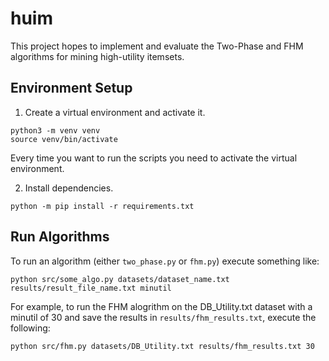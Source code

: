 # huim

This project hopes to implement and evaluate the Two-Phase and FHM algorithms for mining high-utility itemsets.

## Environment Setup

1. Create a virtual environment and activate it.
```
python3 -m venv venv
source venv/bin/activate
```
Every time you want to run the scripts you need to activate the virtual environment.

2. Install dependencies.
```
python -m pip install -r requirements.txt
```

## Run Algorithms

To run an algorithm (either `two_phase.py` or `fhm.py`) execute something like:
```
python src/some_algo.py datasets/dataset_name.txt results/result_file_name.txt minutil
```

For example, to run the FHM alogrithm on the DB_Utility.txt dataset with a minutil of 30 and save the results in `results/fhm_results.txt`, execute the following:
```
python src/fhm.py datasets/DB_Utility.txt results/fhm_results.txt 30
```
